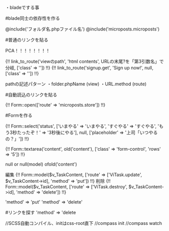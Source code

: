 
・bladeでする事

#blade同士の依存性を作る

@include('フォルダ名.phpファイル名')
@include('microposts.microposts')


#普通のリンクを貼る

PCA！！！！！！！！

{!! link_to_route('viewのpath', 'html contents', URLの末尾?を「第3引数名」で分岐, ['class' => '']) !!}
{!! link_to_route('signup.get', 'Sign up now!', null, ['class' => '']) !!}

pathの記述パターン
・folder.phpName (view)
・URL.method (route)


#自動読込のリンクを貼る

{!! Form::open(['route' => 'microposts.store']) !!}

#Formを作る

<!--keyが表示画面、代入側がselect画面として表示。つまりkeyも代入も同じにしよう-->
{!! Form::select('status', ['いまやる' => 'いまやる', 'すぐやる' => 'すぐやる', 'もう3秒たったぞ！' 
=> '3秒後にやる'], null, ['placeholder' => '上司「いつやるの？」']) !!}

{!! Form::textarea('content', old('content'), ['class' => 'form-control', 'rows' => '5']) !!}

null or null(model) ofold('content')



編集
{!! Form::model($v_TaskContent, ['route' => ['ViTask.update', $v_TaskContent->id], 'method' => 'put']) !!}
削除
{!! Form::model($v_TaskContent, ['route' => ['ViTask.destroy', $v_TaskContent->id], 'method' => 'delete']) !!}

'method' => 'put'
'method' => 'delete'

#リンクを探す
'method' => 'delete



//SCSS自動コンパイル、initはcss-root直下
//compass init
//compass watch

